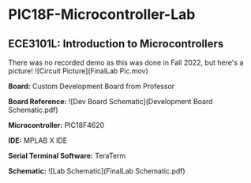 # PIC18F-Microcontroller-Lab
## ECE3101L: Introduction to Microcontrollers
There was no recorded demo as this was done in Fall 2022, but here's a picture!
![Circuit Picture](FinalLab Pic.mov)

**Board:** Custom Development Board from Professor

**Board Reference:**
![Dev Board Schematic](Development Board Schematic.pdf)

**Microcontroller:** PIC18F4620

**IDE:** MPLAB X IDE

**Serial Terminal Software:** TeraTerm

**Schematic:**
![Lab Schematic](FinalLab Schematic.pdf)
